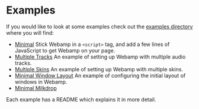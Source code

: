 # Examples

If you would like to look at some examples check out the [examples directory](https://github.com/captbaritone/webamp/tree/master/examples/) where you will find:

- [Minimal](https://github.com/captbaritone/webamp/tree/master/examples/minimal) Stick Webamp in a `<script>` tag, and add a few lines of JavaScript to get Webamp on your page.
- [Multiple Tracks](https://github.com/captbaritone/webamp/tree/master/examples/multipleTracks) An example of setting up Webamp with multiple audio tracks.
- [Multiple Skins](https://github.com/captbaritone/webamp/tree/master/examples/multipleSkins) An example of setting up Webamp with multiple skins.
- [Minimal Window Layout](https://github.com/captbaritone/webamp/tree/master/examples/minimalWindowLayout) An example of configuring the initial layout of windows in Webamp.
- [Minimal Milkdrop](https://github.com/captbaritone/webamp/tree/master/examples/minimalMilkdrop)

Each example has a README which explains it in more detail.

